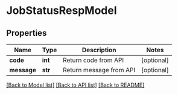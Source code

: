 # JobStatusRespModel

## Properties
Name | Type | Description | Notes
------------ | ------------- | ------------- | -------------
**code** | **int** | Return code from API | [optional] 
**message** | **str** | Return message from API | [optional] 

[[Back to Model list]](../README.md#documentation-for-models) [[Back to API list]](../README.md#documentation-for-api-endpoints) [[Back to README]](../README.md)


